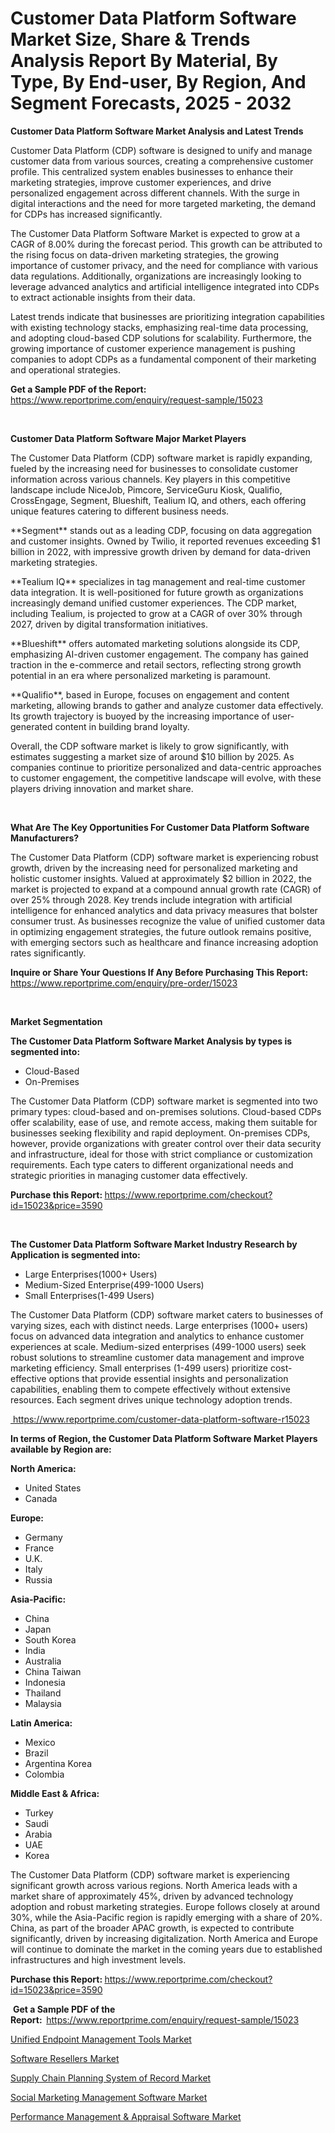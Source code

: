 <p><h1>Customer Data Platform Software Market Size, Share & Trends Analysis Report By Material, By Type, By End-user, By Region, And Segment Forecasts, 2025 - 2032</h1></p><p><strong>Customer Data Platform Software Market Analysis and Latest Trends</strong></p>
<p><p>Customer Data Platform (CDP) software is designed to unify and manage customer data from various sources, creating a comprehensive customer profile. This centralized system enables businesses to enhance their marketing strategies, improve customer experiences, and drive personalized engagement across different channels. With the surge in digital interactions and the need for more targeted marketing, the demand for CDPs has increased significantly.</p><p>The Customer Data Platform Software Market is expected to grow at a CAGR of 8.00% during the forecast period. This growth can be attributed to the rising focus on data-driven marketing strategies, the growing importance of customer privacy, and the need for compliance with various data regulations. Additionally, organizations are increasingly looking to leverage advanced analytics and artificial intelligence integrated into CDPs to extract actionable insights from their data. </p><p>Latest trends indicate that businesses are prioritizing integration capabilities with existing technology stacks, emphasizing real-time data processing, and adopting cloud-based CDP solutions for scalability. Furthermore, the growing importance of customer experience management is pushing companies to adopt CDPs as a fundamental component of their marketing and operational strategies.</p></p>
<p><strong>Get a Sample PDF of the Report:&nbsp;</strong> <a href="https://www.reportprime.com/enquiry/request-sample/15023?utm_campaign=1901&utm_medium=2&utm_source=Github&utm_content=ia&utm_term=20032025&utm_id=customer-data-platform-software">https://www.reportprime.com/enquiry/request-sample/15023</a></p>
<p>&nbsp;</p>
<p><strong>Customer Data Platform Software Major Market Players</strong></p>
<p><p>The Customer Data Platform (CDP) software market is rapidly expanding, fueled by the increasing need for businesses to consolidate customer information across various channels. Key players in this competitive landscape include NiceJob, Pimcore, ServiceGuru Kiosk, Qualifio, CrossEngage, Segment, Blueshift, Tealium IQ, and others, each offering unique features catering to different business needs.</p><p>**Segment** stands out as a leading CDP, focusing on data aggregation and customer insights. Owned by Twilio, it reported revenues exceeding $1 billion in 2022, with impressive growth driven by demand for data-driven marketing strategies.</p><p>**Tealium IQ** specializes in tag management and real-time customer data integration. It is well-positioned for future growth as organizations increasingly demand unified customer experiences. The CDP market, including Tealium, is projected to grow at a CAGR of over 30% through 2027, driven by digital transformation initiatives.</p><p>**Blueshift** offers automated marketing solutions alongside its CDP, emphasizing AI-driven customer engagement. The company has gained traction in the e-commerce and retail sectors, reflecting strong growth potential in an era where personalized marketing is paramount.</p><p>**Qualifio**, based in Europe, focuses on engagement and content marketing, allowing brands to gather and analyze customer data effectively. Its growth trajectory is buoyed by the increasing importance of user-generated content in building brand loyalty.</p><p>Overall, the CDP software market is likely to grow significantly, with estimates suggesting a market size of around $10 billion by 2025. As companies continue to prioritize personalized and data-centric approaches to customer engagement, the competitive landscape will evolve, with these players driving innovation and market share.</p></p>
<p>&nbsp;</p>
<p><strong>What Are The Key Opportunities For Customer Data Platform Software Manufacturers?</strong></p>
<p><p>The Customer Data Platform (CDP) software market is experiencing robust growth, driven by the increasing need for personalized marketing and holistic customer insights. Valued at approximately $2 billion in 2022, the market is projected to expand at a compound annual growth rate (CAGR) of over 25% through 2028. Key trends include integration with artificial intelligence for enhanced analytics and data privacy measures that bolster consumer trust. As businesses recognize the value of unified customer data in optimizing engagement strategies, the future outlook remains positive, with emerging sectors such as healthcare and finance increasing adoption rates significantly.</p></p>
<p><strong>Inquire or Share Your Questions If Any Before Purchasing This Report:</strong> <a href="https://www.reportprime.com/enquiry/pre-order/15023?utm_campaign=1901&utm_medium=2&utm_source=Github&utm_content=ia&utm_term=20032025&utm_id=customer-data-platform-software">https://www.reportprime.com/enquiry/pre-order/15023</a></p>
<p>&nbsp;</p>
<p><strong>Market Segmentation</strong></p>
<p><strong>The Customer Data Platform Software Market Analysis by types is segmented into:</strong></p>
<p><ul><li>Cloud-Based</li><li>On-Premises</li></ul></p>
<p><p>The Customer Data Platform (CDP) software market is segmented into two primary types: cloud-based and on-premises solutions. Cloud-based CDPs offer scalability, ease of use, and remote access, making them suitable for businesses seeking flexibility and rapid deployment. On-premises CDPs, however, provide organizations with greater control over their data security and infrastructure, ideal for those with strict compliance or customization requirements. Each type caters to different organizational needs and strategic priorities in managing customer data effectively.</p></p>
<p><strong>Purchase this Report:&nbsp;</strong><a href="https://www.reportprime.com/checkout?id=15023&price=3590&utm_campaign=1901&utm_medium=2&utm_source=Github&utm_content=ia&utm_term=20032025&utm_id=customer-data-platform-software">https://www.reportprime.com/checkout?id=15023&price=3590</a></p>
<p>&nbsp;</p>
<p><strong>The Customer Data Platform Software Market Industry Research by Application is segmented into:</strong></p>
<p><ul><li>Large Enterprises(1000+ Users)</li><li>Medium-Sized Enterprise(499-1000 Users)</li><li>Small Enterprises(1-499 Users)</li></ul></p>
<p><p>The Customer Data Platform (CDP) software market caters to businesses of varying sizes, each with distinct needs. Large enterprises (1000+ users) focus on advanced data integration and analytics to enhance customer experiences at scale. Medium-sized enterprises (499-1000 users) seek robust solutions to streamline customer data management and improve marketing efficiency. Small enterprises (1-499 users) prioritize cost-effective options that provide essential insights and personalization capabilities, enabling them to compete effectively without extensive resources. Each segment drives unique technology adoption trends.</p></p>
<p><a href="https://www.reportprime.com/customer-data-platform-software-r15023?utm_campaign=1901&utm_medium=2&utm_source=Github&utm_content=ia&utm_term=20032025&utm_id=customer-data-platform-software">&nbsp;https://www.reportprime.com/customer-data-platform-software-r15023</a></p>
<p><strong>In terms of Region, the Customer Data Platform Software Market Players available by Region are:</strong></p>
<p>
    <p> <strong> North America: </strong>
        <ul>
            <li>United States</li>
            <li>Canada</li>
        </ul>
        </p> 
    <p> <strong> Europe: </strong>
        <ul>
            <li>Germany</li>
            <li>France</li>
            <li>U.K.</li>
            <li>Italy</li>
            <li>Russia</li>
        </ul>
        </p> 
    <p> <strong> Asia-Pacific: </strong>
        <ul>
            <li>China</li>
            <li>Japan</li>
            <li>South Korea</li>
            <li>India</li>
            <li>Australia</li>
            <li>China Taiwan</li>
            <li>Indonesia</li>
            <li>Thailand</li>
            <li>Malaysia</li>
        </ul>
        </p> 
    <p> <strong> Latin America: </strong>
        <ul>
            <li>Mexico</li>
            <li>Brazil</li>
            <li>Argentina Korea</li>
            <li>Colombia</li>
        </ul>
        </p> 
    <p> <strong> Middle East & Africa: </strong>
        <ul>
            <li>Turkey</li>
            <li>Saudi</li>
            <li>Arabia</li>
            <li>UAE</li>
            <li>Korea</li>
        </ul>
    </p>
    </p>
<p><p>The Customer Data Platform (CDP) software market is experiencing significant growth across various regions. North America leads with a market share of approximately 45%, driven by advanced technology adoption and robust marketing strategies. Europe follows closely at around 30%, while the Asia-Pacific region is rapidly emerging with a share of 20%. China, as part of the broader APAC growth, is expected to contribute significantly, driven by increasing digitalization. North America and Europe will continue to dominate the market in the coming years due to established infrastructures and high investment levels.</p></p>
<p><strong>Purchase this Report: </strong><a href="https://www.reportprime.com/checkout?id=15023&price=3590&utm_campaign=1901&utm_medium=2&utm_source=Github&utm_content=ia&utm_term=20032025&utm_id=customer-data-platform-software">https://www.reportprime.com/checkout?id=15023&price=3590</a></p>
<p>&nbsp;<strong>Get a Sample PDF of the Report:&nbsp;&nbsp;</strong><a href="https://www.reportprime.com/enquiry/request-sample/15023?utm_campaign=1901&utm_medium=2&utm_source=Github&utm_content=ia&utm_term=20032025&utm_id=customer-data-platform-software">https://www.reportprime.com/enquiry/request-sample/15023</a></p>
<p><strong></strong></p>
<p><p><a href="https://github.com/jullselai/Market-Research-Report-List-1/blob/main/unified-endpoint-management-tools-market.md?utm_campaign=1901&utm_medium=2&utm_source=Github&utm_content=ia&utm_term=20032025&utm_id=customer-data-platform-software">Unified Endpoint Management Tools Market</a></p><p><a href="https://github.com/toghojbeinta/Market-Research-Report-List-1/blob/main/software-resellers-market.md?utm_campaign=1901&utm_medium=2&utm_source=Github&utm_content=ia&utm_term=20032025&utm_id=customer-data-platform-software">Software Resellers Market</a></p><p><a href="https://github.com/jaspartatin/Market-Research-Report-List-1/blob/main/supply-chain-planning-system-of-record-market.md?utm_campaign=1901&utm_medium=2&utm_source=Github&utm_content=ia&utm_term=20032025&utm_id=customer-data-platform-software">Supply Chain Planning System of Record Market</a></p><p><a href="https://github.com/alefermeivys/Market-Research-Report-List-1/blob/main/social-marketing-management-software-market.md?utm_campaign=1901&utm_medium=2&utm_source=Github&utm_content=ia&utm_term=20032025&utm_id=customer-data-platform-software">Social Marketing Management Software Market</a></p><p><a href="https://github.com/kluviabolofo/Market-Research-Report-List-1/blob/main/performance-management-appraisal-software-market.md?utm_campaign=1901&utm_medium=2&utm_source=Github&utm_content=ia&utm_term=20032025&utm_id=customer-data-platform-software">Performance Management & Appraisal Software Market</a></p></p>